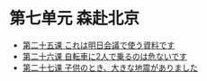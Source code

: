 # 第七单元 森赴北京
* [第二十五课 これは明日会議で使う資料です](第二十五课.md)
* [第二十六课 自転車に2人で乗るのは危ないです](第二十六课.md)
* [第二十七课 子供のとき、大きな地震がありました](第二十七课.md)